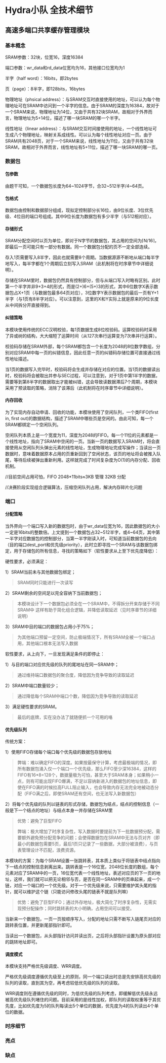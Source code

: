 # Hydra小队 全技术细节

## **高速多端口共享缓存管理模块**

### 基本概念

SRAM参数：32块，位宽16，深度16384

端口参数：wr_data和rd_data位宽均为16，其他接口位宽均为1

半字（half word）：16bits，即2bytes

页（page）：8半字，即128bits，16bytes

物理地址（phsical address）：与SRAM交互时直接使用的地址，可以认为每个物理地址可在SRAM中访问到一个半字的信息。由于SRAM的深度为16384，故对于一个SRAM来说，物理地址为14位，又由于共有32块SRAM，故相对于外界而言，物理地址为5+14位，描述了哪一块SRAM的哪一个半字。

线性地址（linear address）：与SRAM交互时间接使用的地址，一个线性地址可生成八个物理地址，映射关系成线性。可以认为每个线性地址对应一页。由于SRAM共有2048页，对于一个SRAM来说，线性地址为11位，又由于共有32块SRAM，故相对于外界而言，线性地址有5+11位，描述了哪一块SRAM的哪一页。

### 数据包

#### 包参数

由题干可知，一个数据包长度为64~1024字节，合32~512半字/4~64页。

#### 包格式

数据包由控制和数据部分组成，现拟定控制部分长16位，由9位长度、3位优先级、4位目的端口号组成。其中9位长度为数据包有多少半字（与512相对应）。

#### 存储形式

SRAM分配空间时以页为单位，即对于N字节的数据包，其占用的空间为⌈N/16⌉，即最后一页可能只有一部分有数据。同一个数据包分配的页不一定全部连续。

存入1页需要写入8半字，因此也就需要8个周期。当数据源源不断地从端口每半字地写入，每半字都在1个周期后立刻写入SRAM（此机制将在时序章节中详细说明）。

存储在SRAM里时，数据包仍然具有控制部分，但与从端口写入时略有区别。此时第一个半字并非9+3+4的形式，而是(2+)6+(5+)3的形式，其中6位数字X表示数据包占X+1页（与数据包最多64页对应），3位数字Y表示数据包的最后一页有Y+1半字（与1页有8半字对应）。可以注意到，这里的X和Y实际上就是原来的9位长度从中间拆分开直接得到。

#### 纠错策略

本模块使用传统的ECC汉明校验，每1页数据生成8位校验码。运算校验码时采用了异或树的结构，大大缩短了运算时间（从127次串行运算变为7次串并行运算）。

校验码存储在SRAM外部，每个SRAM都包含一个长度为2048的8位数字数组，分别对应SRAM中每一页的纠错信息，因此任意一页的纠错码存储位置可直接通过线性地址描述。

当1页的数据写入完毕时，校验码将会生成并存储在对应的位置。当1页的数据读出时，校验码将会被取出并参与SEC过程，可以注意到，对于1页中第1半字的数据，需要等到第8半字的数据取出才能被纠错，这会导致读数据滞后7个周期，本模块采用了预读取的策略，消除了该滞后（此机制将在时序章节中详细说明）。

#### 内存回收

为了实现内存自动申请、回收的功能，本模块使用了空闲队列，一个类FIFO(first in, first out)的数据结构，描述了SRAM中哪些页是空闲的。由此可知，每一个SRAM都绑定一个空闲队列。

空闲队列本质上是一个宽度为11，深度为2048的FIFO。每一个11位的元素都是一个线性地址，指向了SRAM中空闲的一页。当新一页的数据写入SRAM时，将会直接使用从空闲队列头弹出元素的线性地址，生成物理地址完成写操作；当读出一页数据时，意味着数据原本占用的页重新回到了空闲状态，该页的地址将会被推入队尾，等待后续被弹出重新利用。这样就完成了时间复杂度为O(1)的内存分配、回收机制。

//目前空间占用可怕，FIFO 2048*11bits≈3KB 管理 32KB 分配

//决赛阶段实现组合逻辑算法，压缩空闲队列占用，解决内存碎片化问题

### 端口

#### 分配策略

当外界向一个端口写入新的数据包时，由于wr_data位宽为16，因此数据包的大小一定是16bits的整数倍。上文提到一个数据包占32~512半字，或4~64页，其中第一半字对应数据包的控制部分，当第一半字刚读入时，可知道当前数据包的去向（目的端口dest_port和优先级priority），此时立即寻找一个SRAM与该数据包绑定，用于存储包的所有信息，寻找的策略如下（软性要求从上至下优先度降低）：

硬性要求，必须满足：

1）SRAM当前未与其他数据包绑定；

> SRAM同时只能进行一次读写

2）SRAM剩余的空间足以完全容纳下当前数据包；

> 本模块设计下一个数据包必须全在一个SRAM中，不得拆分开来存储于不同SRAM中
> 这样有助于简化组合逻辑，并降低读取延迟（见时序章节的详细说明）

3）SRAM中目的端口的数据包占用小于75%；

> 为其他端口预留一定空间，防止极端情况下，所有SRAM全被一个端口占用，其他端口根本无法写入数据

软性要求，从上向下，一旦发现满足条件的即停止：

1）与目的端口对应优先级的队列的尾地址在同一SRAM中；

> 通过维持端口数据包的聚合度，降低因为竞争导致的读取延迟

2）SRAM中端口数量较少；

> 通过降低每个SRAM中端口个数，降低因为竞争导致的读取延迟

3）满足硬性要求的SRAM。

> 最后的底牌，实在没办法了就随便抓一个可用的咯

#### 优先级队列

传统方案：

1）使用FIFO存储每个端口每个优先级的数据包存放地址

> 弊端：难以确定FIFO的深度。如果按最保守计算，考虑最极端的情况，即所有数据包涌入仅一个端口一个优先级，那么FIFO至少深16384，这样的FIFO有16*8=128个，数据量极为可怕，甚至大于SRAM本身；如果稍小一点，则有可能出现FIFO爆满，不足以容纳新进入的数据包的地址信息，即使在FIFO满的时候拉高FULL阻止输入，也会导致内存无法完全地被动态分配（FIFO满之后，即使SRAM还有空间，也无法写入新数据包）

2）将每个优先级的队列以链表的形式存储，数据包为结点，结点的控制信息（一般是下一个结点的地址）与结点本身一并存储在SRAM里

> 优势：避免了巨型FIFO
>
> 弊端：极大增加了时序复杂性，写入数据时要提前为下一批数据预分配，需要额外避免预分配竞争的问题；会使得数据包在SRAM中无法与页对齐（即最小的数据包需要5页，最后1页只记录了一些数据，大部分被浪费），与页表管理设计不匹配，浪费资源。

本模块的方案：为每个SRAM设置一张跳转表，其本质上类似于将链表中结点指向下一结点的控制信息剥离出来。跳转表是一个16位宽，2048位长度的数组，每个元素对应了SRAM中的一页，16位宽代表一个线性地址，表述对应页的下一页的地址，这样，我们就可以把无论相邻与否，是否在同一SRAM中的页串起来，成一个链，对应一个端口的一个优先级。对于一个优先级来说，只需要维护其头尾的指针，就可以维护这个链（只能访问修改头尾的链表不就是队列嘛）

> 优势：避免了巨型FIFO；通过外存地址，极大简化了时序复杂性，无需实现预分配操作；同时跳转表的大小明确，占用空间可以接受。

当新来一个数据包，一页一页按顺序写入，分配的地址只需不断写入链尾页对应的跳转表位置，并更新尾部指针即可。

当读出一个数据包，从头部指针访问并读出页，之后将头部指针设置为原头部对应的跳转地址即可。

#### 调度模式

本模块支持严格优先级调度、WRR调度。

严格优先级调度遵循优先级至上的原则，同一个端口读出时总是先安排高优先级的队列的读取，直到其为空，再考虑较低优先级的队列的读取。

WRR调度则在遵循优先级的同时，为低优先级的队列考虑，即缓解低优先级永远被高优先级队列堵住的问题。目前采用的是线性加权，即队列的读取权重等于其优先度，比如优先度为5的队列每读出5个单位的数据，优先度为4的队列读出4个单位的数据。

### 时序细节



### 亮点



### 缺点



